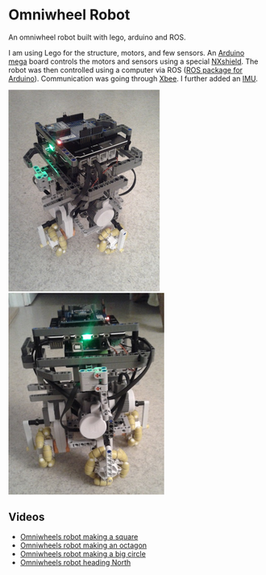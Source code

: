 # Omniwheel Robot

An omniwheel robot built with lego, arduino and ROS.

I am using Lego for the structure, motors, and few sensors. An [Arduino mega](http://jgrizou.com/projects/omniwheel-robot/ArduinoBoardMega2560) board controls the motors and sensors using a special [NXshield](http://www.generationrobots.com/en/401132-nxshield-m-for-arduino-mega-or-adk-mindsensors.html). The robot was then controlled using a computer via ROS ([ROS package for Arduino](http://wiki.ros.org/rosserial_arduino/Tutorials)). Communication was going through [Xbee](https://www.sparkfun.com/pages/xbee_guide). I further added an [IMU](https://www.sparkfun.com/products/10736).

![front](/doc/img/front.jpg) ![side](/doc/img/side.jpg)

## Videos

- [Omniwheels robot making a square](https://www.youtube.com/watch?v=QA5YDpNemBs)
- [Omniwheels robot making an octagon](https://www.youtube.com/watch?v=TJ0GHP1UyZs)
- [Omniwheels robot making a big circle](https://www.youtube.com/watch?v=X_OtlW4fYc4)
- [Omniwheels robot heading North](https://www.youtube.com/watch?v=QdeRQv6128g)
